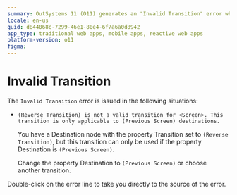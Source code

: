 ```yaml
---
summary: OutSystems 11 (O11) generates an "Invalid Transition" error when a reverse transition is incorrectly set for a screen destination.
locale: en-us
guid: d844068c-7299-46e1-80e4-6f7a6a0d8942
app_type: traditional web apps, mobile apps, reactive web apps
platform-version: o11
figma:
---
```


# Invalid Transition

The `Invalid Transition` error is issued in the following situations:

* `(Reverse Transition) is not a valid transition for <Screen>. This transition is only applicable to (Previous Screen) destinations.`

    You have a Destination node with the property Transition set to `(Reverse Transition)`, but this transition can only be used if the property Destination is `(Previous Screen)`.

    Change the property Destination to `(Previous Screen)` or choose another transition.

Double-click on the error line to take you directly to the source of the error.
